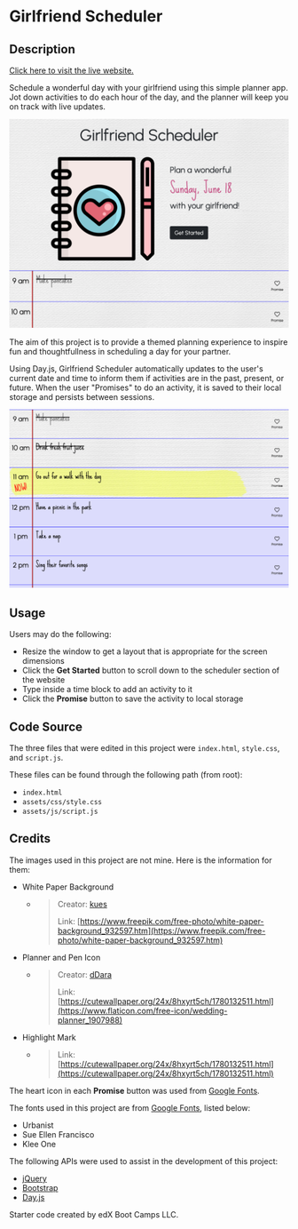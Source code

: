 # Girlfriend Scheduler


## Description

[Click here to visit the live website.](https://jacob-medina.github.io/girlfriend-scheduler/)

Schedule a wonderful day with your girlfriend using this simple planner app. Jot down activities to do each hour of the day, and the planner will keep you on track with live updates.

![Website Preview](./assets/images/website-preview-1.png)

The aim of this project is to provide a themed planning experience to inspire fun and thoughtfullness in scheduling a day for your partner.

Using Day.js, Girlfriend Scheduler automatically updates to the user's current date and time to inform them if activities are in the past, present, or future. When the user "Promises" to do an activity, it is saved to their local storage and persists between sessions.

![Website Preview 2](./assets/images/website-preview-2.png)


## Usage

Users may do the following:

- Resize the window to get a layout that is appropriate for the screen dimensions
- Click the **Get Started** button to scroll down to the scheduler section of the website
- Type inside a time block to add an activity to it
- Click the **Promise** button to save the activity to local storage


## Code Source

The three files that were edited in this project were `index.html`, `style.css`, and `script.js`.

These files can be found through the following path (from root):

- `index.html`
- `assets/css/style.css`
- `assets/js/script.js`


## Credits

The images used in this project are not mine. Here is the information for them:
- White Paper Background
  - > Creator: [kues](https://www.freepik.com/author/kues)
    >
    > Link: [https://www.freepik.com/free-photo/white-paper-background_932597.htm](https://www.freepik.com/free-photo/white-paper-background_932597.htm)
- Planner and Pen Icon
  - > Creator: [dDara](https://www.flaticon.com/authors/ddara)
    >
    > Link: [https://cutewallpaper.org/24x/8hxyrt5ch/1780132511.html](https://www.flaticon.com/free-icon/wedding-planner_1907988)

- Highlight Mark
  - > Link: [https://cutewallpaper.org/24x/8hxyrt5ch/1780132511.html](https://cutewallpaper.org/24x/8hxyrt5ch/1780132511.html)

The heart icon in each **Promise** button was used from [Google Fonts](https://fonts.google.com/icons).

The fonts used in this project are from [Google Fonts](https://fonts.google.com/), listed below:
- Urbanist
- Sue Ellen Francisco
- Klee One

The following APIs were used to assist in the development of this project:
- [jQuery](https://jquery.com/)
- [Bootstrap](https://getbootstrap.com/)
- [Day.js](https://day.js.org/)

Starter code created by edX Boot Camps LLC.